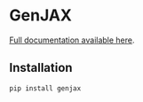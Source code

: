# GenJAX

[Full documentation available here](https://chi-collective.github.io/genjax/).

## Installation

```bash
pip install genjax
```
